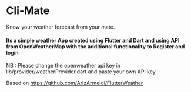 # Cli-Mate

Know your weather forecast from your mate.


#### Its a simple weather App created using Flutter and Dart and using API from OpenWeatherMap  with the additional functionality to Register and login
NB : Please change the openweather api key in  lib/provider/weatherProvider.dart and paste your own API key

Based on https://github.com/ArizArmeidi/FlutterWeather

